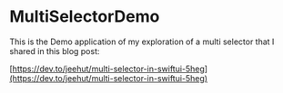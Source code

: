 # MultiSelectorDemo

This is the Demo application of my exploration of a multi selector that I shared in this blog post:

[https://dev.to/jeehut/multi-selector-in-swiftui-5heg](https://dev.to/jeehut/multi-selector-in-swiftui-5heg)

